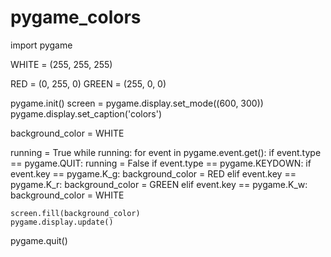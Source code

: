 # pygame_colors
import pygame

WHITE = (255, 255, 255)

RED = (0, 255, 0)
GREEN = (255, 0, 0)

pygame.init()
screen = pygame.display.set_mode((600, 300))
pygame.display.set_caption('colors')

background_color = WHITE

running = True
while running:
    for event in pygame.event.get():
        if event.type == pygame.QUIT:
            running = False
        if event.type == pygame.KEYDOWN:
            if event.key == pygame.K_g:
                background_color = RED
            elif event.key == pygame.K_r:
                background_color =  GREEN
            elif event.key == pygame.K_w:
                background_color =  WHITE







    screen.fill(background_color)
    pygame.display.update()

pygame.quit()
